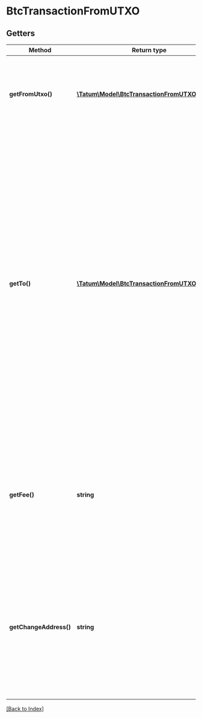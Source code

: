 # BtcTransactionFromUTXO

## Getters

Method | Return type | Description | Notes
------------ | ------------- | ------------- | -------------
**getFromUtxo()** | [**\Tatum\Model\BtcTransactionFromUTXOSource[]**](BtcTransactionFromUTXOSource.md) | The array of transaction hashes, indexes of its UTXOs, and the private keys of the associated blockchain addresses |
**getTo()** | [**\Tatum\Model\BtcTransactionFromUTXOTarget[]**](BtcTransactionFromUTXOTarget.md) | The array of blockchain addresses to send the assets to and the amounts that each address should receive (in BTC). The difference between the UTXOs calculated in the <code>fromUTXO</code> section and the total amount to receive calculated in the <code>to</code> section will be used as the gas fee. To explicitly specify the fee amount and the blockchain address where any extra funds remaining after covering the fee will be sent, set the <code>fee</code> and <code>changeAddress</code> parameters. |
**getFee()** | **string** | The fee to be paid for the transaction (in BTC); if you are using this parameter, you have to also use the <code>changeAddress</code> parameter because these two parameters only work together. | [optional]
**getChangeAddress()** | **string** | The blockchain address to send any extra assets remaining after covering the fee; if you are using this parameter, you have to also use the <code>fee</code> parameter because these two parameters only work together. | [optional]

[[Back to Index]](../index.md)
